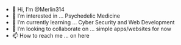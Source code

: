- 👋 Hi, I’m @Merlin314
- 👀 I’m interested in ... Psychedelic Medicine
- 🌱 I’m currently learning ... Cyber Security and Web Development
- 💞️ I’m looking to collaborate on ... simple apps/websites for now
- 📫 How to reach me ... on here

<!---
Merlin314/Merlin314 is a ✨ special ✨ repository because its `README.md` (this file) appears on your GitHub profile.
You can click the Preview link to take a look at your changes.
--->
